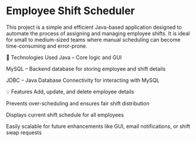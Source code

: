 # Employee Shift Scheduler
This project is a simple and efficient Java-based application designed to automate the process of assigning and managing employee shifts. It is ideal for small to medium-sized teams where manual scheduling can become time-consuming and error-prone.

🔧 Technologies Used
Java – Core logic and GUI 

MySQL – Backend database for storing employee and shift details

JDBC – Java Database Connectivity for interacting with MySQL

💡 Features
Add, update, and delete employee details

Prevents over-scheduling and ensures fair shift distribution

Displays current shift schedule for all employees

Easily scalable for future enhancements like GUI, email notifications, or shift swap requests

